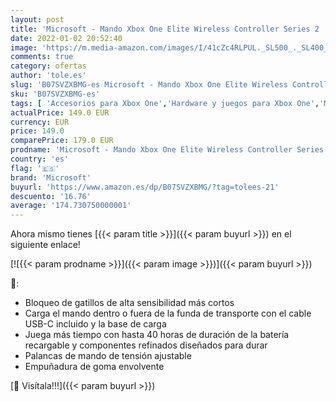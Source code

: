 ```yaml
---
layout: post
title: 'Microsoft - Mando Xbox One Elite Wireless Controller Series 2  negro'
date: 2022-01-02 20:52:40
image: 'https://m.media-amazon.com/images/I/41cZc4RLPUL._SL500_._SL400_.jpg'
comments: true
category: ofertas
author: 'tole.es'
slug: 'B07SVZXBMG-es Microsoft - Mando Xbox One Elite Wireless Controller...'
sku: 'B07SVZXBMG-es'
tags: [ 'Accesorios para Xbox One','Hardware y juegos para Xbox One','Mandos para Xbox One','Mandos y controles para Xbox One','Videojuegos','microsoft','xbox', ]
actualPrice: 149.0 EUR
currency: EUR
price: 149.0
comparePrice: 179.0 EUR
prodname: 'Microsoft - Mando Xbox One Elite Wireless Controller Series 2  negro'
country: 'es'
flag: '🇪🇸'
brand: 'Microsoft'
buyurl: 'https://www.amazon.es/dp/B07SVZXBMG/?tag=tolees-21'
descuento: '16.76'
average: '174.730750000001'
---
```


Ahora mismo tienes [{{< param title >}}]({{< param buyurl >}}) en el siguiente enlace!

[![{{< param prodname >}}]({{< param image >}})]({{< param buyurl >}})

🔎:

- Bloqueo de gatillos de alta sensibilidad más cortos
- Carga el mando dentro o fuera de la funda de transporte con el cable USB-C incluido y la base de carga
- Juega más tiempo con hasta 40 horas de duración de la batería recargable y componentes refinados diseñados para durar
- Palancas de mando de tensión ajustable
- Empuñadura de goma envolvente

[🛒 Visítala!!!]({{< param buyurl >}})
